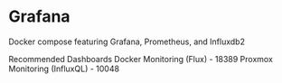 # Grafana
Docker compose featuring Grafana, Prometheus, and Influxdb2

Recommended Dashboards
Docker Monitoring (Flux) - 18389
Proxmox Monitoring (InfluxQL) - 10048
